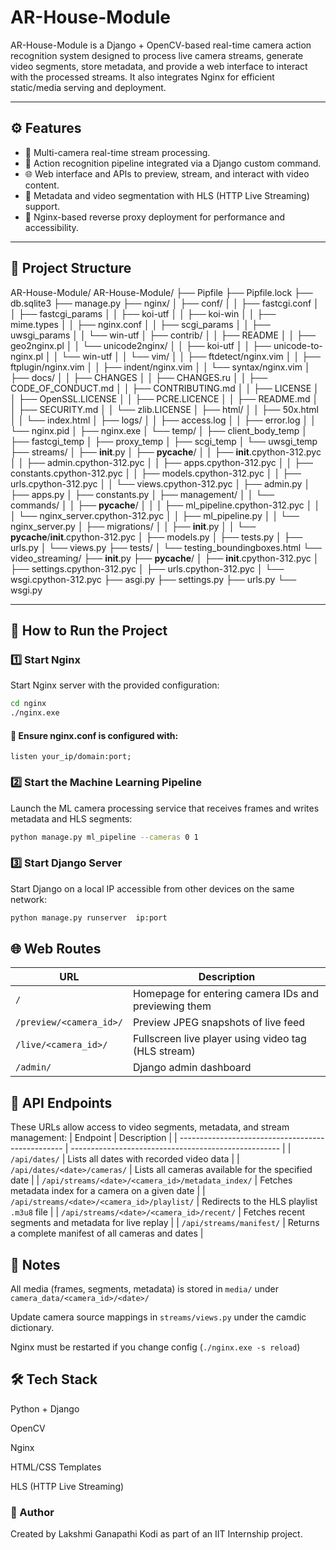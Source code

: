# AR-House-Module

AR-House-Module is a Django + OpenCV-based real-time camera action recognition system designed to process live camera streams, generate video segments, store metadata, and provide a web interface to interact with the processed streams. It also integrates Nginx for efficient static/media serving and deployment.

---

## ⚙️ Features

- 🎥 Multi-camera real-time stream processing.
- 🧠 Action recognition pipeline integrated via a Django custom command.
- 🌐 Web interface and APIs to preview, stream, and interact with video content.
- 📁 Metadata and video segmentation with HLS (HTTP Live Streaming) support.
- 🚀 Nginx-based reverse proxy deployment for performance and accessibility.

---

## 📁 Project Structure
AR-House-Module/
AR-House-Module/
├── Pipfile
├── Pipfile.lock
├── db.sqlite3
├── manage.py
├── nginx/
│   ├── conf/
│   │   ├── fastcgi.conf
│   │   ├── fastcgi_params
│   │   ├── koi-utf
│   │   ├── koi-win
│   │   ├── mime.types
│   │   ├── nginx.conf
│   │   ├── scgi_params
│   │   ├── uwsgi_params
│   │   └── win-utf
│   ├── contrib/
│   │   ├── README
│   │   ├── geo2nginx.pl
│   │   └── unicode2nginx/
│   │       ├── koi-utf
│   │       ├── unicode-to-nginx.pl
│   │       └── win-utf
│   │   └── vim/
│   │       ├── ftdetect/nginx.vim
│   │       ├── ftplugin/nginx.vim
│   │       ├── indent/nginx.vim
│   │       └── syntax/nginx.vim
│   ├── docs/
│   │   ├── CHANGES
│   │   ├── CHANGES.ru
│   │   ├── CODE_OF_CONDUCT.md
│   │   ├── CONTRIBUTING.md
│   │   ├── LICENSE
│   │   ├── OpenSSL.LICENSE
│   │   ├── PCRE.LICENCE
│   │   ├── README.md
│   │   ├── SECURITY.md
│   │   └── zlib.LICENSE
│   ├── html/
│   │   ├── 50x.html
│   │   └── index.html
│   ├── logs/
│   │   ├── access.log
│   │   ├── error.log
│   │   └── nginx.pid
│   ├── nginx.exe
│   └── temp/
│       ├── client_body_temp
│       ├── fastcgi_temp
│       ├── proxy_temp
│       ├── scgi_temp
│       └── uwsgi_temp
├── streams/
│   ├── __init__.py
│   ├── __pycache__/
│   │   ├── __init__.cpython-312.pyc
│   │   ├── admin.cpython-312.pyc
│   │   ├── apps.cpython-312.pyc
│   │   ├── constants.cpython-312.pyc
│   │   ├── models.cpython-312.pyc
│   │   ├── urls.cpython-312.pyc
│   │   └── views.cpython-312.pyc
│   ├── admin.py
│   ├── apps.py
│   ├── constants.py
│   ├── management/
│   │   └── commands/
│   │       ├── __pycache__/
│   │       │   ├── ml_pipeline.cpython-312.pyc
│   │       │   └── nginx_server.cpython-312.pyc
│   │       ├── ml_pipeline.py
│   │       └── nginx_server.py
│   ├── migrations/
│   │   ├── __init__.py
│   │   └── __pycache__/__init__.cpython-312.pyc
│   ├── models.py
│   ├── tests.py
│   ├── urls.py
│   └── views.py
├── tests/
│   └── testing_boundingboxes.html
└── video_streaming/
    ├── __init__.py
    ├── __pycache__/
    │   ├── __init__.cpython-312.pyc
    │   ├── settings.cpython-312.pyc
    │   ├── urls.cpython-312.pyc
    │   └── wsgi.cpython-312.pyc
    ├── asgi.py
    ├── settings.py
    ├── urls.py
    └── wsgi.py


---

## 🧪 How to Run the Project

### 1️⃣ Start Nginx

Start Nginx server with the provided configuration:

```bash
cd nginx
./nginx.exe
```
#### 🔧 Ensure nginx.conf is configured with:
```nginx
listen your_ip/domain:port;
```
### 2️⃣ Start the Machine Learning Pipeline
Launch the ML camera processing service that receives frames and writes metadata and HLS segments:

```bash
python manage.py ml_pipeline --cameras 0 1
```
### 3️⃣ Start Django Server
Start Django on a local IP accessible from other devices on the same network:
```bash
python manage.py runserver  ip:port
```
## 🌐 Web Routes
| URL                     | Description                                          |
| ----------------------- | ---------------------------------------------------- |
| `/`                     | Homepage for entering camera IDs and previewing them |
| `/preview/<camera_id>/` | Preview JPEG snapshots of live feed                  |
| `/live/<camera_id>/`    | Fullscreen live player using video tag (HLS stream)  |
| `/admin/`               | Django admin dashboard                               |

## 📡 API Endpoints
These URLs allow access to video segments, metadata, and stream management:
| Endpoint                                          | Description                                          |
| ------------------------------------------------- | ---------------------------------------------------- |
| `/api/dates/`                                     | Lists all dates with recorded video data             |
| `/api/dates/<date>/cameras/`                      | Lists all cameras available for the specified date   |
| `/api/streams/<date>/<camera_id>/metadata_index/` | Fetches metadata index for a camera on a given date  |
| `/api/streams/<date>/<camera_id>/playlist/`       | Redirects to the HLS playlist `.m3u8` file           |
| `/api/streams/<date>/<camera_id>/recent/`         | Fetches recent segments and metadata for live replay |
| `/api/streams/manifest/`                          | Returns a complete manifest of all cameras and dates |

## 🔧 Notes
All media (frames, segments, metadata) is stored in `media/` under `camera_data/<camera_id>/<date>/`

Update camera source mappings in `streams/views.py` under the camdic dictionary.

Nginx must be restarted if you change config (`./nginx.exe -s reload`)

## 🛠️ Tech Stack
Python + Django

OpenCV

Nginx

HTML/CSS Templates

HLS (HTTP Live Streaming)

### 👤 Author
Created by Lakshmi Ganapathi Kodi as part of an IIT Internship project.
